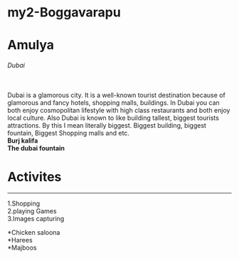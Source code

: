 # my2-Boggavarapu
# Amulya
###### Dubai 
<br>Dubai is a glamorous city. It is a well-known tourist destination because of glamorous and fancy hotels, shopping malls, buildings. In Dubai you can both enjoy cosmopolitan lifestyle with high class restaurants and both enjoy local culture. Also Dubai is known to like building tallest, biggest tourists attractions. By this I mean literally biggest. Biggest building, biggest fountain, Biggest Shopping malls and etc.<br>
**Burj kalifa**<br>
**The dubai fountain**
# Activites
--- 
1.Shopping<br>
2.playing Games<br>
3.Images capturing<br>

*Chicken saloona<br>
*Harees<br>
*Majboos<br>


 




